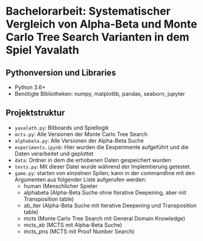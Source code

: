 # Bachelorarbeit: Systematischer Vergleich von Alpha-Beta und Monte Carlo Tree Search Varianten in dem Spiel Yavalath

## Pythonversion und Libraries

- Python 3.6+
- Benötigte Bibliotheken: numpy, matplotlib, pandas, seaborn, jupyter

## Projektstruktur

- `yavalath.py`: Bitboards und Spiellogik
- `mcts.py`: Alle Versionen der Monte Carlo Tree Search
- `alphabeta.py`: Alle Versionen der Alpha-Beta Suche
- `experiments.ipynb`: Hier wurden die Eexperimente aufgeführt und die Daten verarbeitet und geplottet
- `data`: Ordner in dem die erhobenen Daten gespeichert wurden
- `tests.py`: Mit dieser Datei wurde während der Implemtierung getestet.
- `game.py`: starten von einzelnen Spilen; kann in der commandline mit den Argumenten aus folgender Liste aufgerufen werden:
    - human       (Menschlicher Spieler
    - alphabeta   (Alpha-Beta Suche ohne Iterative Deepening, aber mit Transposition table)
    - ab_iter     (Alpha-Beta Suche mit Iterative Deepening und Transposition table)
    - mcts        (Monte Carlo Tree Search mit General Domain Knowledge)
    - mcts_ab     (MCTS mit Alpha-Beta Suche)
    - mcts_pns    (MCTS mit Proof Number Search)
